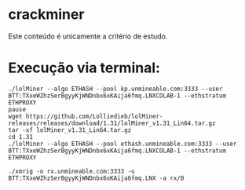 # crackminer
Este conteúdo é unicamente a critério de estudo.
# Execução via terminal:
```
./lolMiner --algo ETHASH --pool kp.unmineable.com:3333 --user BTT:TXxeWZhzSerBgyyKjWNDnbx6xKAija6fmq.LNXCOLAB-1 --ethstratum ETHPROXY
pause 
wget https://github.com/Lolliedieb/lolMiner-releases/releases/download/1.31/lolMiner_v1.31_Lin64.tar.gz
tar -xf lolMiner_v1.31_Lin64.tar.gz
cd 1.31
./lolMiner --algo ETHASH --pool ethash.unmineable.com:3333 --user BTT:TXxeWZhzSerBgyyKjWNDnbx6xKAija6fmq.LNXCOLAB-1 --ethstratum ETHPROXY

./xmrig -o rx.unmineable.com:3333 -u BTT:TXxeWZhzSerBgyyKjWNDnbx6xKAija6fmq.LNX -a rx/0
```
